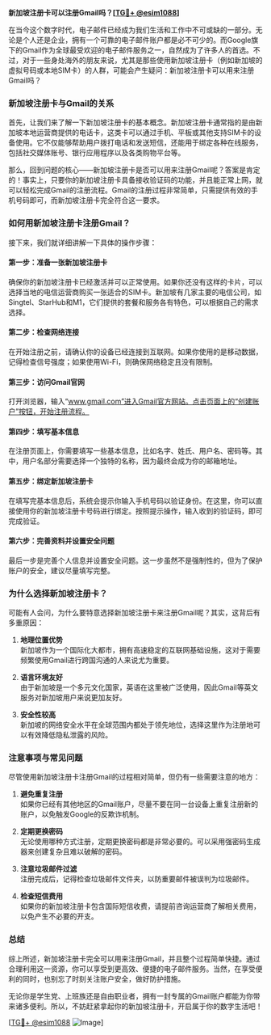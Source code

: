 **新加坡注册卡可以注册Gmail吗？[[TG💪+ @esim1088](https://t.me/s/esim1088)]**

在当今这个数字时代，电子邮件已经成为我们生活和工作中不可或缺的一部分。无论是个人还是企业，拥有一个可靠的电子邮件账户都是必不可少的。而Google旗下的Gmail作为全球最受欢迎的电子邮件服务之一，自然成为了许多人的首选。不过，对于一些身处海外的朋友来说，尤其是那些使用新加坡注册卡（例如新加坡的虚拟号码或本地SIM卡）的人群，可能会产生疑问：新加坡注册卡可以用来注册Gmail吗？

### **新加坡注册卡与Gmail的关系**

首先，让我们来了解一下新加坡注册卡的基本概念。新加坡注册卡通常指的是由新加坡本地运营商提供的电话卡，这类卡可以通过手机、平板或其他支持SIM卡的设备使用。它不仅能够帮助用户拨打电话和发送短信，还能用于绑定各种在线服务，包括社交媒体账号、银行应用程序以及各类购物平台等。

那么，回到问题的核心——新加坡注册卡是否可以用来注册Gmail呢？答案是肯定的！事实上，只要你的新加坡注册卡具备接收验证码的功能，并且能正常上网，就可以轻松完成Gmail的注册流程。Gmail的注册过程非常简单，只需提供有效的手机号码即可，而新加坡注册卡完全符合这一要求。

### **如何用新加坡注册卡注册Gmail？**

接下来，我们就详细讲解一下具体的操作步骤：

#### **第一步：准备一张新加坡注册卡**
确保你的新加坡注册卡已经激活并可以正常使用。如果你还没有这样的卡片，可以选择当地的电信运营商购买一张适合的SIM卡。新加坡有几家主要的电信公司，如Singtel、StarHub和M1，它们提供的套餐和服务各有特色，可以根据自己的需求选择。

#### **第二步：检查网络连接**
在开始注册之前，请确认你的设备已经连接到互联网。如果你使用的是移动数据，记得检查信号强度；如果使用Wi-Fi，则确保网络稳定且没有限制。

#### **第三步：访问Gmail官网**
打开浏览器，输入“www.gmail.com”进入Gmail官方网站。点击页面上的“创建账户”按钮，开始注册流程。

#### **第四步：填写基本信息**
在注册页面上，你需要填写一些基本信息，比如名字、姓氏、用户名、密码等。其中，用户名部分需要选择一个独特的名称，因为最终会成为你的邮箱地址。

#### **第五步：绑定新加坡注册卡**
在填写完基本信息后，系统会提示你输入手机号码以验证身份。在这里，你可以直接使用你的新加坡注册卡号码进行绑定。按照提示操作，输入收到的验证码，即可完成验证。

#### **第六步：完善资料并设置安全问题**
最后一步是完善个人信息并设置安全问题。这一步虽然不是强制性的，但为了保护账户的安全，建议尽量填写完整。

### **为什么选择新加坡注册卡？**

可能有人会问，为什么要特意选择新加坡注册卡来注册Gmail呢？其实，这背后有多重原因：

1. **地理位置优势**  
   新加坡作为一个国际化大都市，拥有高速稳定的互联网基础设施，这对于需要频繁使用Gmail进行跨国沟通的人来说尤为重要。

2. **语言环境友好**  
由于新加坡是一个多元文化国家，英语在这里被广泛使用，因此Gmail等英文服务对新加坡用户来说更加友好。

3. **安全性较高**  
新加坡的网络安全水平在全球范围内都处于领先地位，选择这里作为注册地可以有效降低隐私泄露的风险。

### **注意事项与常见问题**

尽管使用新加坡注册卡注册Gmail的过程相对简单，但仍有一些需要注意的地方：

1. **避免重复注册**  
   如果你已经有其他地区的Gmail账户，尽量不要在同一台设备上重复注册新的账户，以免触发Google的反欺诈机制。

2. **定期更换密码**  
   无论使用哪种方式注册，定期更换密码都是非常必要的。可以采用强密码生成器来创建复杂且难以破解的密码。

3. **注意垃圾邮件过滤**  
   注册完成后，记得检查垃圾邮件文件夹，以防重要邮件被误判为垃圾邮件。

4. **检查短信费用**  
   如果你的新加坡注册卡包含国际短信收费，请提前咨询运营商了解相关费用，以免产生不必要的开支。

### **总结**

综上所述，新加坡注册卡完全可以用来注册Gmail，并且整个过程简单快捷。通过合理利用这一资源，你可以享受到更高效、便捷的电子邮件服务。当然，在享受便利的同时，也别忘了时刻关注账户安全，做好防护措施。

无论你是学生党、上班族还是自由职业者，拥有一封专属的Gmail账户都能为你带来诸多便利。所以，不妨赶紧拿起你的新加坡注册卡，开启属于你的数字生活吧！

[[TG💪+ @esim1088](https://t.me/s/esim1088) ![Image](https://i.postimg.cc/4NQfJmqS/Snipaste-2025-05-13-00-14-12.png)]